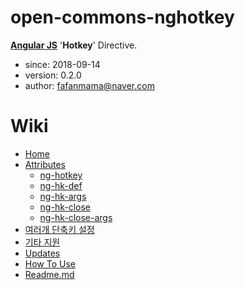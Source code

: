 # open-commons-nghotkey
[__Angular JS__](https://angularjs.org/) '__Hotkey__' Directive.

* since: 2018-09-14
* version: 0.2.0
* author: fafanmama@naver.com

# Wiki
* [Home](https://github.com/parkjunhong/open-commons-nghotkey/wiki)
* [Attributes](https://github.com/parkjunhong/open-commons-nghotkey/wiki/HTML-Attributes)
  - [ng-hotkey](https://github.com/parkjunhong/open-commons-nghotkey/wiki/ng-hotkey-(directive-%EC%84%A0%EC%96%B8))
  - [ng-hk-def](https://github.com/parkjunhong/open-commons-nghotkey/wiki/ng-hk-def--(%EB%8B%A8%EC%B6%95%ED%82%A4-%EC%A0%95%EC%9D%98))
  - [ng-hk-args ](https://github.com/parkjunhong/open-commons-nghotkey/wiki/ng-hk-args-(%ED%95%A8%EC%88%98-%ED%8C%8C%EB%9D%BC%EB%AF%B8%ED%84%B0-%EC%A0%95%EC%9D%98))
  - [ng-hk-close](https://github.com/parkjunhong/open-commons-nghotkey/wiki/ng-hk-close-(%EB%A7%88%EB%AC%B4%EB%A6%AC-%ED%95%A8%EC%88%98-%EC%A0%95%EC%9D%98))
  - [ng-hk-close-args](https://github.com/parkjunhong/open-commons-nghotkey/wiki/ng-hk-close-args-(%EB%A7%88%EB%AC%B4%EB%A6%AC-%ED%95%A8%EC%88%98-%ED%8C%8C%EB%9D%BC%EB%AF%B8%ED%84%B0-%EC%A0%95%EC%9D%98))
* [여러개 단축키 설정](https://github.com/parkjunhong/open-commons-nghotkey/wiki/%EC%97%AC%EB%9F%AC%EA%B0%9C-%EB%8B%A8%EC%B6%95%ED%82%A4-%EC%84%A4%EC%A0%95)
* [기타 지원](https://github.com/parkjunhong/open-commons-nghotkey/wiki/%EA%B8%B0%ED%83%80-%EC%A7%80%EC%9B%90)
* [Updates](https://github.com/parkjunhong/open-commons-nghotkey/wiki/Updates)
* [How To Use](https://github.com/parkjunhong/open-commons-nghotkey/wiki/How-To-Use)
* [Readme.md](https://github.com/parkjunhong/open-commons-nghotkey/blob/master/README.md)
